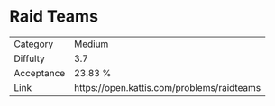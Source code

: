 # Raid Teams

<table>
    <tr>
        <td>Category</td>
        <td>Medium</td>
    </tr>
    <tr>
        <td>Diffulty</td>
        <td>3.7</td>
    </tr>
    <tr>
        <td>Acceptance</td>
        <td>23.83 %</td>
    </tr>
    <tr>
        <td>Link</td>
        <td>https://open.kattis.com/problems/raidteams</td>
    </tr>
</table>